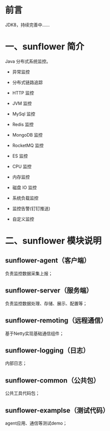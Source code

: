 # 前言

JDK8，持续完善中......

# 一、sunflower 简介

Java 分布式系统监控。

- 异常监控

- 分布式链路追踪

- HTTP 监控

- JVM 监控

- MySql 监控

- Redis 监控

- MongoDB 监控

- RocketMQ 监控

- ES 监控

- CPU 监控

- 内存监控

- 磁盘 IO 监控

- 系统负载监控

- 监控告警(钉钉推送)

- 自定义监控

# 二、sunflower 模块说明

## sunflower-agent（客户端）

负责监控数据采集上报；

## sunflower-server（服务端）

负责监控数据处理、存储、展示、配置等；

## sunflower-remoting（远程通信）

基于Netty实现基础通信组件；

## sunflower-logging（日志）

内部日志；

## sunflower-common（公共包）

公共工具代码包；

## sunflower-examplse（测试代码）

agent应用、通信等测试demo；

